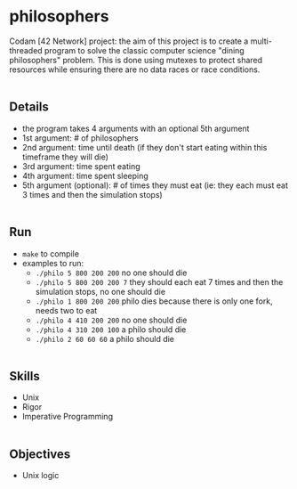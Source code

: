 # philosophers

Codam [42 Network] project: the aim of this project is to create a multi-threaded program to solve the classic computer science "dining philosophers" problem. This is done using mutexes to protect shared resources while ensuring there are no data races or race conditions.
<br/><br/>

## Details

- the program takes 4 arguments with an optional 5th argument
- 1st argument: # of philosophers
- 2nd argument: time until death (if they don't start eating within this timeframe they will die)
- 3rd argument: time spent eating
- 4th argument: time spent sleeping
- 5th argument (optional): # of times they must eat (ie: they each must eat 3 times and then the simulation stops)
<br/><br/>

## Run
- `make` to compile
- examples to run:
  -  `./philo 5 800 200 200` no one should die
  -  `./philo 5 800 200 200 7` they should each eat 7 times and then the simulation stops, no one should die
  -  `./philo 1 800 200 200` philo dies because there is only one fork, needs two to eat
  -  `./philo 4 410 200 200` no one should die
  -  `./philo 4 310 200 100` a philo should die
  -  `./philo 2 60 60 60` a philo should die
<br/><br/>

## Skills
- Unix
- Rigor
- Imperative Programming
<br/><br/>

## Objectives
- Unix logic

<br/><br/>
